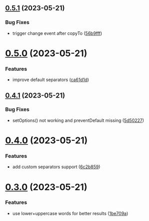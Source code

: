 ## [0.5.1](https://github.com/baumrock/PassPhraseJS/compare/v0.5.0...v0.5.1) (2023-05-21)


### Bug Fixes

* trigger change event after copyTo ([56b9fff](https://github.com/baumrock/PassPhraseJS/commit/56b9fff312036ab440e8e73cdad66eb12416e8a0))



# [0.5.0](https://github.com/baumrock/PassPhraseJS/compare/v0.4.1...v0.5.0) (2023-05-21)


### Features

* improve default separators ([ca61d1d](https://github.com/baumrock/PassPhraseJS/commit/ca61d1d5b41891a1949dd8a7bbe3bc769ffb0eba))



## [0.4.1](https://github.com/baumrock/PassPhraseJS/compare/v0.4.0...v0.4.1) (2023-05-21)


### Bug Fixes

* setOptions() not working and preventDefault missing ([5d50227](https://github.com/baumrock/PassPhraseJS/commit/5d50227934bdcb5c1253df3a6ab174adc6f42e80))



# [0.4.0](https://github.com/baumrock/PassPhraseJS/compare/v0.3.0...v0.4.0) (2023-05-21)


### Features

* add custom separators support ([6c2b859](https://github.com/baumrock/PassPhraseJS/commit/6c2b859c03c45997f40ab503f547d67ea9e2b985))



# [0.3.0](https://github.com/baumrock/PassPhraseJS/compare/v0.2.1...v0.3.0) (2023-05-21)


### Features

* use lower+uppercase words for better results ([1be709a](https://github.com/baumrock/PassPhraseJS/commit/1be709a0f14749ec8c30d8cd57f9803325e2e323))



